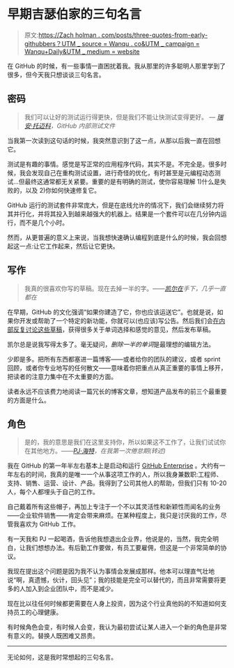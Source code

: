 # 早期吉瑟伯家的三句名言

> 原文:[https://Zach holman . com/posts/three-quotes-from-early-githubbers？UTM _ source = Wanqu . co&UTM _ campaign = Wanqu+Daily&UTM _ medium = website](https://zachholman.com/posts/three-quotes-from-early-githubbers?utm_source=wanqu.co&utm_campaign=Wanqu+Daily&utm_medium=website)

在 GitHub 的时候，有一些事情一直困扰着我。我从那里的许多聪明人那里学到了很多，但今天我只想谈谈三句名言。

## 密码

> 我们可以让好的测试运行得更快，但是我们不能让快测试变得更好。 <cite>— [瑞安·托迈科](https://twitter.com/rtomayko)，GitHub 内部测试文件</cite>

当我第一次读到这句话的时候，我突然意识到了这一点，从那以后我一直在回想它。

测试是有趣的事情。感觉是写正常的应用程序代码，其实不是。不完全是。很多时候，我会发现自己在重构测试设置，进行奇怪的优化，有时甚至是元编程动态测试…但最终这通常都无关紧要。重要的是有明确的测试，使你容易理解 1)什么是失败的，以及 2)你如何快速修复它。

GitHub 运行的测试套件非常庞大，但是在底线允许的情况下，我们会继续努力将其并行化，并将其投入到越来越强大的机器上。结果是一个套件可以在几分钟内运行，而不是几个小时。

然而，从更普遍的意义上来说，当我想快速确认编程到底是什么的时候，我会回想起这一点:让它工作起来，然后让它更快。

## 写作

> 我真的很喜欢你写的草稿。现在去掉一半的字。<cite>——[凯尔在](https://twitter.com/kneath)手下，几乎一直都在</cite>

在早期，GitHub 的文化强调“如果你建造了它，你也应该运送它”。也就是说，如果你开发或帮助了一个特定的新功能，你就可以(也应该)写公告。然后我们会[在内部反复讨论这些草稿](https://zachholman.com/posts/how-github-writes-blog-posts/)，获得很多关于单词选择和感觉的意见，然后发布草稿。

凯尔总是说我写得太多了。毫无疑问，*删除一半的单词*是最理想的编辑方法。

少即是多。把所有东西都塞进一篇博客——或者给你的团队的建议，或者 sprint 回顾，或者你专业地写的任何散文——意味着你把重点从真正重要的事情上移开，把读者的注意力集中在不太重要的方面。

读者永远不应该费力地阅读一篇冗长的博客文章，想知道产品发布的前三个最重要的方面是什么。

## 角色

> 是的，我的意思是我们在这里支持你，所以如果这不工作了，让我们试试你在其他地方。<cite>——[PJ·海特](https://twitter.com/pjhyett)，在我第一次倦怠期(转述)</cite>

我在 GitHub 的第一年半左右基本上是启动和运行 [GitHub Enterprise](https://enterprise.github.com/home) 。大约有一年左右的时间，我真的是唯一一个从事这项工作的人，所以我身兼数职:工程师、支持、销售、运营、设计、产品。我得到了公司其他人的帮助，但我们只有 10-20 人，每个人都埋头于自己的工作。

自己戴着所有这些帽子，再加上专注于一个不以其灵活性和新颖性而闻名的业务——企业软件销售——肯定会带来麻烦。在某种程度上，我只是讨厌我的工作，尽管我喜欢为 GitHub 工作。

有一天我和 PJ 一起喝酒，告诉他我想退出企业界，他说是的，当然，我完全明白，让我们想想办法。有后勤工作要做，有员工要雇佣，但这是一个非常简单的协议。

我现在提出这个问题是因为我不认为事情会发展成那样。他本可以理直气壮地说“啊，真遗憾，伙计，回头见”；我的技能是完全可以替代的，而且非常需要将更多的人加入到企业团队中，而不是减少。

现在比以往任何时候都更需要在人身上投资，因为这个行业真他妈的不知道如何支持员工的心理健康。

有时候角色会变，有时候人会变，我认为最初尝试让某人进入一个新的角色是非常有意义的。替换人既困难又昂贵。

* * *

无论如何，这是我时常想起的三句名言。